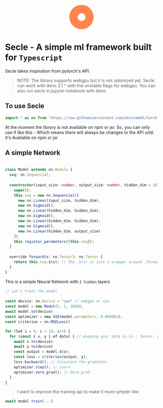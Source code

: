 <p align="center">
  <img src="./assets/sircle.png" width="80" style="margin: 0;" />
</p>

# Secle - A simple ml framework built for `Typescript`



Secle takes inspiration from pytorch's API. 

> NOTE: The library supports webgpu but it is not optimized yet. 
> Secle can work with deno 2.1 ^ with the unstable flags for webgpu. 
> You can also run secle in jupyter notebook with deno


## To use Secle

```ts
import * as nn from "https://raw.githubusercontent.com/etornam45/torch-ts/refs/heads/main/dist/bundle.ts"
```

At the moment the library is not available on npm or jsr. So, you can only use if like this - Which means there will always be changes to the API until it's Available on npm or jsr

## A simple Network 

```ts

class Model extends nn.Module {
  seq: nn.Sequencial;
  
  constructor(input_size: number, output_size: number, hidden_dim = 10) {
    super();
    this.seq = new nn.Sequencial([
      new nn.Linear(input_size, hidden_dim),
      new nn.Sigmoid(),
      new nn.Linear(hidden_dim, hidden_dim),
      new nn.Sigmoid(),
      new nn.Linear(hidden_dim, hidden_dim),
      new nn.Sigmoid(),
      new nn.Linear(hidden_dim, output_size)
    ])
    this.register_parameters([this.seq]);
  }

  override forward(x: nn.Tensor): nn.Tensor {
    return this.seq.$(x); // The .$(x) is just a wrapper around .forward(x)
  }
}

```

This is a simple Neural Network with `2 hidden` layers

```ts
// Let's train the model

const device: nn.Device = "cpu" // webgpu or cpu
const model = new Model(1, 1, 1000);
await model.to(device)
const optimizer = new SGD(model.parameters, 0.000001);
const criterion = nn.MSELoss()
```


```ts
for (let i = 0; i < 10; i++) {
  for (const { x, y } of data) { // Asuming your data is {x : Tensor, y: Tensor }
    await x.to(device)
    await y.to(device)
    const output = model.$(x);
    const loss = criterion(output, y);
    loss.backward(); // Calculate the gradients
    optimizer.step(); // Learn
    optimizer.zero_grad(); // Zero_grad
  }
}
```

> I want to improve the training api to make it more simpler like

```ts
await model.train(...)
```

